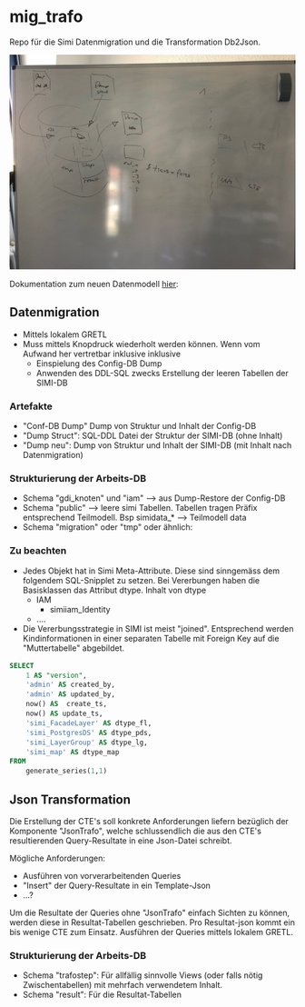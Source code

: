 # mig_trafo

Repo für die Simi Datenmigration und die Transformation Db2Json.

![Ueberblick](mig_trafo.jpg)

Dokumentation zum neuen Datenmodell [hier](https://github.com/simi-so/simi/tree/master/code/doc):


## Datenmigration

* Mittels lokalem GRETL
* Muss mittels Knopdruck wiederholt werden können. Wenn vom Aufwand her vertretbar inklusive inklusive
  * Einspielung des Config-DB Dump
  * Anwenden des DDL-SQL zwecks Erstellung der leeren Tabellen der SIMI-DB

### Artefakte

* "Conf-DB Dump" Dump von Struktur und Inhalt der Config-DB
* "Dump Struct": SQL-DDL Datei der Struktur der SIMI-DB (ohne Inhalt)
* "Dump neu": Dump von Struktur und Inhalt der SIMI-DB (mit Inhalt nach Datenmigration)

### Strukturierung der Arbeits-DB
* Schema "gdi_knoten" und "iam" --> aus Dump-Restore der Config-DB
* Schema "public" --> leere simi Tabellen. Tabellen tragen Präfix entsprechend Teilmodell. Bsp simidata_* --> Teilmodell data
* Schema "migration" oder "tmp" oder ähnlich: 

### Zu beachten

* Jedes Objekt hat in Simi  Meta-Attribute. Diese sind sinngemäss dem folgendem SQL-Snipplet zu setzen. Bei Vererbungen haben die Basisklassen das Attribut dtype. Inhalt von dtype
  * IAM
    * simiiam_Identity
  * ....
* Die Vererbungsstrategie in SIMI ist meist "joined". Entsprechend werden Kindinformationen in einer separaten Tabelle mit
Foreign Key auf die "Muttertabelle" abgebildet.
  
```sql
SELECT 
    1 AS "version",
    'admin' AS created_by,
    'admin' AS updated_by,
    now() AS  create_ts, 
    now() AS update_ts,
    'simi_FacadeLayer' AS dtype_fl,
    'simi_PostgresDS' AS dtype_pds,
    'simi_LayerGroup' AS dtype_lg,
    'simi_map' AS dtype_map
FROM 
    generate_series(1,1) 
```

## Json Transformation

Die Erstellung der CTE's soll konkrete Anforderungen liefern bezüglich der Komponente "JsonTrafo", welche schlussendlich 
die aus den CTE's resultierenden Query-Resultate in eine Json-Datei schreibt.

Mögliche Anforderungen:
* Ausführen von vorverarbeitenden Queries
* "Insert" der Query-Resultate in ein Template-Json
* ...?

Um die Resultate der Queries ohne "JsonTrafo" einfach Sichten zu können, werden diese in Resultat-Tabellen geschrieben. 
Pro Resultat-json kommt ein bis wenige CTE zum Einsatz. Ausführen der Queries mittels lokalem GRETL.

### Strukturierung der Arbeits-DB
* Schema "trafostep": Für allfällig sinnvolle Views (oder falls nötig Zwischentabellen) mit mehrfach verwendetem Inhalt.
* Schema "result": Für die Resultat-Tabellen




 



